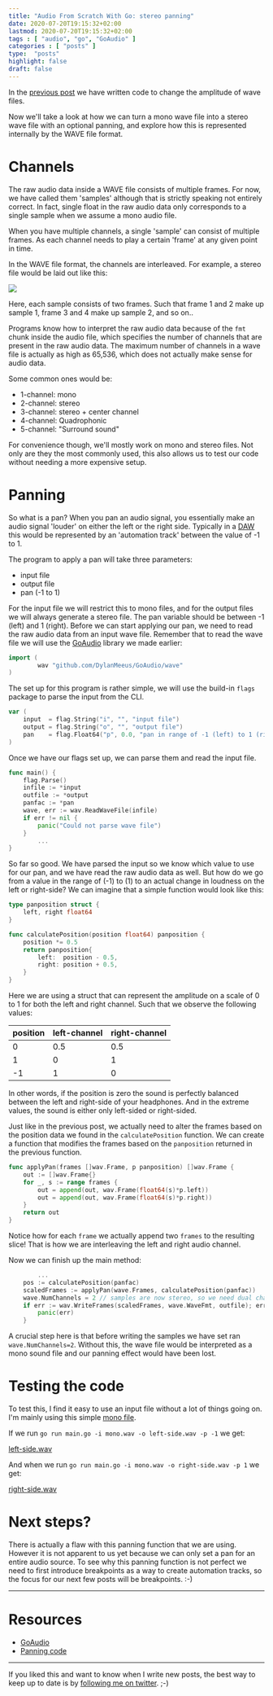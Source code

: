 ```yaml
---
title: "Audio From Scratch With Go: stereo panning"
date: 2020-07-20T19:15:32+02:00
lastmod: 2020-07-20T19:15:32+02:00
tags : [ "audio", "go", "GoAudio" ]
categories : [ "posts" ]
type:  "posts"
highlight: false
draft: false
---
```


In the [previous post](https://dylanmeeus.github.io/posts/audio-from-scratch-pt3/) we have written code to change the amplitude of wave files. 

Now we'll take a look at how we can turn a mono wave file into a stereo wave file with an optional
panning, and explore how this is represented internally by the WAVE file format.


# Channels 

The raw audio data inside a WAVE file consists of multiple frames. For now, we have called them
'samples' although that is strictly speaking not entirely correct. In fact, single float in the raw
audio data only corresponds to a single sample when we assume a mono audio file.

When you have multiple channels, a single 'sample' can consist of multiple frames. As each channel
needs to play a certain 'frame' at any given point in time. 

In the WAVE file format, the channels are interleaved. For example, a stereo file would be
laid out like this:

![](/audio/interleaving.png)

Here, each sample consists of two frames. Such that frame 1 and 2 make up sample 1, frame 3 and 4
make up sample 2, and so on..

Programs know how to interpret the raw audio data because of the `fmt` chunk inside the audio file,
which specifies the number of channels that are present in the raw audio data. The maximum number of
channels in a wave file is actually as high as 65,536, which does not actually make sense for audio
data. 

Some common ones would be:

- 1-channel: mono
- 2-channel: stereo
- 3-channel: stereo + center channel 
- 4-channel: Quadrophonic
- 5-channel: "Surround sound"

For convenience though, we'll mostly work on mono and stereo files. Not only are they the most
commonly used, this also allows us to test our code without needing a more expensive setup. 


# Panning 

So what is a pan? When you pan an audio signal, you essentially make an audio signal 'louder' on
either the left or the right side. Typically in a [DAW](https://en.wikipedia.org/wiki/Digital_audio_workstation) this would be represented by an 'automation
track' between the value of -1 to 1. 

The program to apply a pan will take three parameters:

- input file
- output file
- pan (-1 to 1)

For the input file we will restrict this to mono files, and for the output files we will always
generate a stereo file. The pan variable should be between -1 (left) and 1 (right). Before we can
start applying our pan, we need to read the raw audio data from an input wave file. Remember that to
read the wave file we will use the [GoAudio](https://github.com/DylanMeeus/GoAudio) library we made
earlier:

```go
import (
        wav "github.com/DylanMeeus/GoAudio/wave"
)
```

The set up for this program is rather simple, we will use the build-in `flags` package to parse the
input from the CLI.

```go
var (
	input  = flag.String("i", "", "input file")
	output = flag.String("o", "", "output file")
	pan    = flag.Float64("p", 0.0, "pan in range of -1 (left) to 1 (right)")
)
```

Once we have our flags set up, we can parse them and read the input file. 

```go
func main() {
	flag.Parse()
	infile := *input
	outfile := *output
	panfac := *pan
	wave, err := wav.ReadWaveFile(infile)
	if err != nil {
		panic("Could not parse wave file")
	}
        ...
}
```

So far so good. We have parsed the input so we know which value to use for our pan, and we have read
the raw audio data as well. But how do we go from a value in the range of (-1) to (1) to an actual
change in loudness on the left or right-side? We can imagine that a simple function would look like
this: 

```go
type panposition struct {
	left, right float64
}

func calculatePosition(position float64) panposition {
	position *= 0.5
	return panposition{
		left:  position - 0.5,
		right: position + 0.5,
	}
}
```

Here we are using a struct that can represent the amplitude on a scale of 0 to 1 for both the left
and right channel. Such that we observe the following values:

|position|left-channel|right-channel|
|--------|------------|-------------|
|0|0.5|0.5|
|1|0|1|
|-1|1|0|

In other words, if the position is zero the sound is perfectly balanced between the left and
right-side of your headphones. And in the extreme values, the sound is either only left-sided or
right-sided.

Just like in the previous post, we actually need to alter the frames based on the position data we
found in the `calculatePosition` function. We can create a function that modifies the frames based
on the `panposition` returned in the previous function.

```go
func applyPan(frames []wav.Frame, p panposition) []wav.Frame {
	out := []wav.Frame{}
	for _, s := range frames {
		out = append(out, wav.Frame(float64(s)*p.left))
		out = append(out, wav.Frame(float64(s)*p.right))
	}
	return out
}
```

Notice how for each `frame` we actually append two `frames` to the resulting slice! That is how we
are interleaving the left and right audio channel.

Now we can finish up the main method:

```go
        ...
	pos := calculatePosition(panfac)
	scaledFrames := applyPan(wave.Frames, calculatePosition(panfac))
	wave.NumChannels = 2 // samples are now stereo, so we need dual channels
	if err := wav.WriteFrames(scaledFrames, wave.WaveFmt, outfile); err != nil {
		panic(err)
	}
```

A crucial step here is that before writing the samples we have set ran `wave.NumChannels=2`. Without
this, the wave file would be interpreted as a mono sound file and our panning effect would have been
lost. 

# Testing the code

To test this, I find it easy to use an input file without a lot of things going on. I'm mainly using
this simple [mono file](/audio/part4/mono.wav).

If we run `go run main.go -i mono.wav -o left-side.wav -p -1` we get:

[left-side.wav](/audio/part4/left-side.wav)

And when we  run `go run main.go -i mono.wav -o right-side.wav -p 1` we get:

[right-side.wav](/audio/part4/right-side.wav)

# Next steps?

There is actually a flaw with this panning function that we are using. However it is not apparent to
us yet because we can only set a pan for an entire audio source. To see why this panning function is
not perfect we need to first introduce breakpoints as a way to create automation tracks, so the focus for our next few posts will be
breakpoints. :-)

-------

# Resources

- [GoAudio](https://github.com/DylanMeeus/GoAudio)
- [Panning code](https://github.com/DylanMeeus/GoAudio/blob/master/examples/stereopan/main.go)

------

If you liked this and want to know when I write new posts, the best way to keep up to date is by [following me on
twitter](https://twitter.com/DylanMeeus). ;-)
